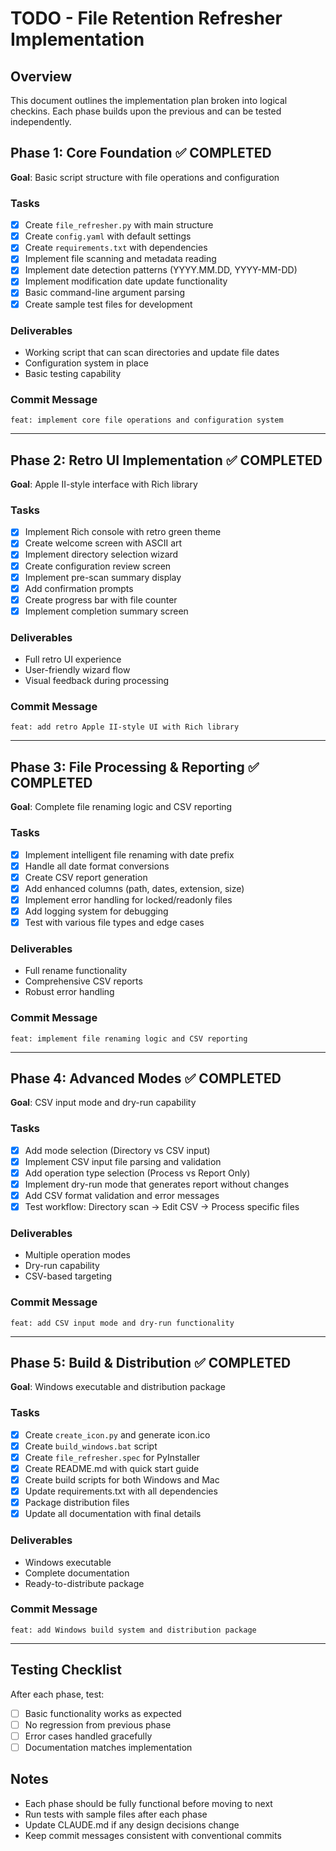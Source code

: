 # TODO - File Retention Refresher Implementation

## Overview
This document outlines the implementation plan broken into logical checkins. Each phase builds upon the previous and can be tested independently.

## Phase 1: Core Foundation ✅ COMPLETED
**Goal**: Basic script structure with file operations and configuration

### Tasks
- [x] Create `file_refresher.py` with main structure
- [x] Create `config.yaml` with default settings
- [x] Create `requirements.txt` with dependencies
- [x] Implement file scanning and metadata reading
- [x] Implement date detection patterns (YYYY.MM.DD, YYYY-MM-DD)
- [x] Implement modification date update functionality
- [x] Basic command-line argument parsing
- [x] Create sample test files for development

### Deliverables
- Working script that can scan directories and update file dates
- Configuration system in place
- Basic testing capability

### Commit Message
`feat: implement core file operations and configuration system`

---

## Phase 2: Retro UI Implementation ✅ COMPLETED
**Goal**: Apple II-style interface with Rich library

### Tasks
- [x] Implement Rich console with retro green theme
- [x] Create welcome screen with ASCII art
- [x] Implement directory selection wizard
- [x] Create configuration review screen
- [x] Implement pre-scan summary display
- [x] Add confirmation prompts
- [x] Create progress bar with file counter
- [x] Implement completion summary screen

### Deliverables
- Full retro UI experience
- User-friendly wizard flow
- Visual feedback during processing

### Commit Message
`feat: add retro Apple II-style UI with Rich library`

---

## Phase 3: File Processing & Reporting ✅ COMPLETED
**Goal**: Complete file renaming logic and CSV reporting

### Tasks
- [x] Implement intelligent file renaming with date prefix
- [x] Handle all date format conversions
- [x] Create CSV report generation
- [x] Add enhanced columns (path, dates, extension, size)
- [x] Implement error handling for locked/readonly files
- [x] Add logging system for debugging
- [x] Test with various file types and edge cases

### Deliverables
- Full rename functionality
- Comprehensive CSV reports
- Robust error handling

### Commit Message
`feat: implement file renaming logic and CSV reporting`

---

## Phase 4: Advanced Modes ✅ COMPLETED
**Goal**: CSV input mode and dry-run capability

### Tasks
- [x] Add mode selection (Directory vs CSV input)
- [x] Implement CSV input file parsing and validation
- [x] Add operation type selection (Process vs Report Only)
- [x] Implement dry-run mode that generates report without changes
- [x] Add CSV format validation and error messages
- [x] Test workflow: Directory scan → Edit CSV → Process specific files

### Deliverables
- Multiple operation modes
- Dry-run capability
- CSV-based targeting

### Commit Message
`feat: add CSV input mode and dry-run functionality`

---

## Phase 5: Build & Distribution ✅ COMPLETED
**Goal**: Windows executable and distribution package

### Tasks
- [x] Create `create_icon.py` and generate icon.ico
- [x] Create `build_windows.bat` script
- [x] Create `file_refresher.spec` for PyInstaller
- [x] Create README.md with quick start guide
- [x] Create build scripts for both Windows and Mac
- [x] Update requirements.txt with all dependencies
- [x] Package distribution files
- [x] Update all documentation with final details

### Deliverables
- Windows executable
- Complete documentation
- Ready-to-distribute package

### Commit Message
`feat: add Windows build system and distribution package`

---

## Testing Checklist
After each phase, test:
- [ ] Basic functionality works as expected
- [ ] No regression from previous phase
- [ ] Error cases handled gracefully
- [ ] Documentation matches implementation

## Notes
- Each phase should be fully functional before moving to next
- Run tests with sample files after each phase
- Update CLAUDE.md if any design decisions change
- Keep commit messages consistent with conventional commits